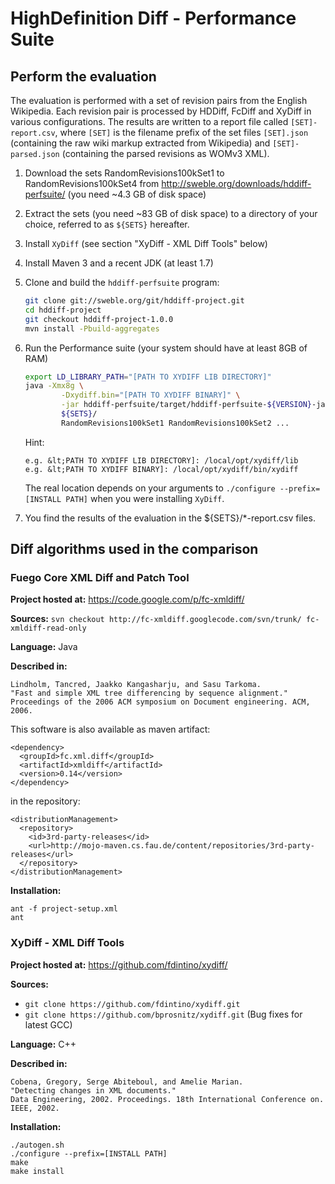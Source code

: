 
HighDefinition Diff - Performance Suite
=======================================

Perform the evaluation
----------------------

The evaluation is performed with a set of revision pairs from the English 
Wikipedia. Each revision pair is processed by HDDiff, FcDiff and XyDiff in 
various configurations. The results are written to a report file called 
`[SET]-report.csv`, where `[SET]` is the filename prefix of the set files
`[SET].json` (containing the raw wiki markup extracted from Wikipedia) and
`[SET]-parsed.json` (containing the parsed revisions as WOMv3 XML).

1. Download the sets RandomRevisions100kSet1 to RandomRevisions100kSet4 from
   http://sweble.org/downloads/hddiff-perfsuite/ (you need ~4.3 GB of disk space)
2. Extract the sets (you need ~83 GB of disk space) to a directory of your 
   choice, referred to as `${SETS}` hereafter.
3. Install `XyDiff` (see section "XyDiff - XML Diff Tools" below)
4. Install Maven 3 and a recent JDK (at least 1.7)
4. Clone and build the `hddiff-perfsuite` program:

   ```bash
   git clone git://sweble.org/git/hddiff-project.git
   cd hddiff-project
   git checkout hddiff-project-1.0.0
   mvn install -Pbuild-aggregates
   ```
5. Run the Performance suite (your system should have at least 8GB of RAM)

   ```bash
   export LD_LIBRARY_PATH="[PATH TO XYDIFF LIB DIRECTORY]"
   java -Xmx8g \
           -Dxydiff.bin="[PATH TO XYDIFF BINARY]" \
           -jar hddiff-perfsuite/target/hddiff-perfsuite-${VERSION}-jar-with-dependencies.jar \
           ${SETS}/
           RandomRevisions100kSet1 RandomRevisions100kSet2 ...
   ```

   Hint:
   ```
   e.g. &lt;PATH TO XYDIFF LIB DIRECTORY]: /local/opt/xydiff/lib
   e.g. &lt;PATH TO XYDIFF BINARY]: /local/opt/xydiff/bin/xydiff
   ```
   The real location depends on your arguments to 
   `./configure --prefix=[INSTALL PATH]` when you were installing `XyDiff`.

6. You find the results of the evaluation in the ${SETS}/*-report.csv files.

Diff algorithms used in the comparison
--------------------------------------

### Fuego Core XML Diff and Patch Tool

**Project hosted at:** https://code.google.com/p/fc-xmldiff/

**Sources:** `svn checkout http://fc-xmldiff.googlecode.com/svn/trunk/ fc-xmldiff-read-only`

**Language:** Java

**Described in:**
```
Lindholm, Tancred, Jaakko Kangasharju, and Sasu Tarkoma.
"Fast and simple XML tree differencing by sequence alignment."
Proceedings of the 2006 ACM symposium on Document engineering. ACM, 2006.
```

This software is also available as maven artifact:
```
<dependency>
  <groupId>fc.xml.diff</groupId>
  <artifactId>xmldiff</artifactId>
  <version>0.14</version>
</dependency>
```

in the repository:
```
<distributionManagement>
  <repository>
    <id>3rd-party-releases</id>
    <url>http://mojo-maven.cs.fau.de/content/repositories/3rd-party-releases</url>
  </repository>
</distributionManagement>
```

**Installation:**
```
ant -f project-setup.xml
ant
```

### XyDiff - XML Diff Tools

**Project hosted at:** https://github.com/fdintino/xydiff/

**Sources:**
- `git clone https://github.com/fdintino/xydiff.git`
- `git clone https://github.com/bprosnitz/xydiff.git` (Bug fixes for latest GCC)

**Language:** C++

**Described in:**
```
Cobena, Gregory, Serge Abiteboul, and Amelie Marian. 
"Detecting changes in XML documents." 
Data Engineering, 2002. Proceedings. 18th International Conference on. IEEE, 2002.
```

**Installation:**
```
./autogen.sh 
./configure --prefix=[INSTALL PATH]
make
make install
```
